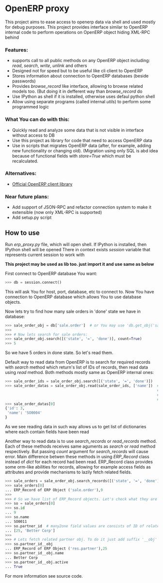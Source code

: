 OpenERP proxy
=============

This project aims to ease access to openerp data via shell and used mostly for debug purposes.
This project provides interface similar to OpenERP internal code to perform operations on
OpenERP object hiding XML-RPC behind

### Features:
   * supports call to all public methods on any OpenERP object including: *read*, *search*, *write*, *unlink* and others
   * Designed not for speed but to be useful like cli client to OpenERP
   * Stores information about connection to OpenERP databases (beside passwords)
   * Provides *browse_record* like interface, allowing to browse related models too. (But doing it in defferent way than *browse_record* do
   * Use IPython as shell if it is installed, otherwise uses defaul python shell
   * Allow using separate programs (called internal *utils*) to perform some programmed logic

### What You can do with this:
   * Quickly read and analyze some data that is not visible in interface without access to DB
   * Use this project as library for code that need to access OpenERP data
   * Use in scripts that migrates OpenERP data (after, for example, adding new functionality or changing old).
     (Migration using only SQL is abd idea because of functional fields
     with *store=True* which must be recalculated.

### Alternatives:
   * [Official OpenERP client library](https://github.com/OpenERP/openerp-client-lib)

### Near future plans:
   * Add support of JSON-RPC and refactor connection system to make it extensible
     (now only XML-RPC is supported)
   * Add setup.py script


How to use
----------

Run *erp_proxy.py* file, which will open shell. If IPython is installed, then IPython shell will be opened
There in context exists *session* variable that represents current session to work with

**This project may be used as lib too. just import it and use same as below**

First connect to OpenERP database You want:

```python
>>> db = session.connect()
```

This will ask You for host, port, database, etc to connect to.
Now You have connection to OpenERP database which allows You to use database objects.

Now lets try to find how many sale orders in 'done' state we have in database:

```python
>>> sale_order_obj = db['sale.order']  # or You may use 'db.get_obj('sale.order')' if You like
>>>
>>> # Now lets search for sale orders:
>>> sale_order_obj.search([('state', '=', 'done')], count=True)
>>> 5
```

So we have 5 orders in done state. So let's read them.

Default way to read data from OpenERP is to search for required records with *search* method
which return's list of IDs of records, then read data using *read* method. Both methods
mostly same as OpenERP internal ones:

```python
>>> sale_order_ids = sale_order_obj.search([('state', '=', 'done')])
>>> sale_order_datas = sale_order_obj.read(sale_order_ids, ['name'])  # Last argument is optional.
                                                                      # it describes list of fields to read
                                                                      # if it is not provided then all fields
                                                                      # will be read
>>> sale_order_datas[0]
{'id': 3,
 'name': 'SO0004'
}
```

As we see reading data in such way allows us to get list of dictionaries where each contain fields have been read

Another way to read data is to use *search_records* or *read_records* method. Each of these methods receives
same aguments as *search* or *read* method respectively. But passing *count* argument for *search_records* will cause error.
Main difference betwen these methods in using *ERP_Record* class instead of *dict* for each record had been read.
ERP_Record class provides some orm-like abilities for records, allowing for example access fields as attributes and
provide mechanisms to lazily fetch related fields.

```python
>>> sale_orders = sale_order_obj.search_records([('state', '=', 'done')])
>>> sale_orders[0]
... ERP_Record of ERP Object ('sale.order'),9
>>>
>>> # So we have list of ERP_Record objects. Let's check what they are
>>> so = sale_orders[0]
>>> so.id
... 9
>>> so.name
... SO0011
>>> so.partner_id  # many2one field values are consists of ID of related record and name of related record
... [25, 'Better Corp']
>>>
>>> # Lets fetch related partner obj. To do it just add suffix '__obj' to and of field name
>>> so.partner_id__obj
... ERP_Record of ERP Object ('res.partner'),25
>>> so.partner_id__obj.name
... Better Corp
>>> so.partner_id__obj.active
... True
```

For more information see source code.
